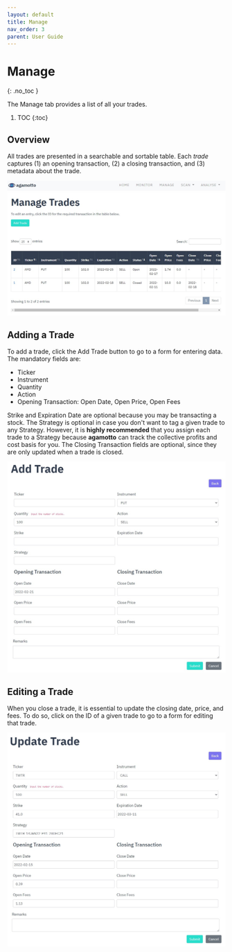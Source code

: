 ```yaml
---
layout: default
title: Manage
nav_order: 3
parent: User Guide
---
```


# Manage
{: .no_toc }

The Manage tab provides a list of all your trades.

1. TOC
{:toc}

## Overview
All trades are presented in a searchable and sortable table. Each *trade* captures (1) an opening transaction, (2) a closing transaction, and (3) metadata about the trade.

<p align="center">
    <img src="screenshots/manage-list.jpg">
</p>

## Adding a Trade
To add a trade, click the Add Trade button to go to a form for entering data. The mandatory fields are:

- Ticker
- Instrument
- Quantity
- Action
- Opening Transaction: Open Date, Open Price, Open Fees

Strike and Expiration Date are optional because you may be transacting a stock. The Strategy is optional in case you don't want to tag a given trade to any Strategy. However, it is **highly recommended** that you assign each trade to a Strategy because **agamotto** can track the collective profits and cost basis for you. The Closing Transaction fields are optional, since they are only updated when a trade is closed.

<p align="center">
    <img src="screenshots/manage-add.jpg">
</p>

## Editing a Trade
When you close a trade, it is essential to update the closing date, price, and fees. To do so, click on the ID of a given trade to go to a form for editing that trade.

<p align="center">
    <img src="screenshots/manage-edit.jpg">
</p>
